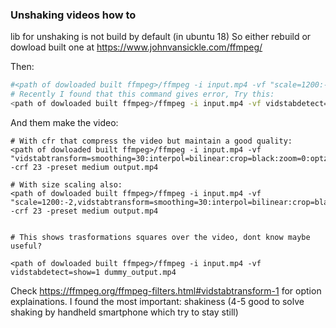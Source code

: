### Unshaking videos how to

lib for unshaking is not build by default  (in ubuntu 18) 
So either rebuild or dowload built one at https://www.johnvansickle.com/ffmpeg/

Then:
```bash
#<path of dowloaded built ffmpeg>/ffmpeg -i input.mp4 -vf "scale=1200:-2,vidstabdetect=shakiness=5:accuracy=15:stepsize=6:mincontrast=0.3:show=2" -f null -
# Recently I found that this command gives error, Try this:
<path of dowloaded built ffmpeg>/ffmpeg -i input.mp4 -vf vidstabdetect=shakiness=10:accuracy=15:result="mytransforms.trf" -f null -
```

And them make the video:
```
# With cfr that compress the video but maintain a good quality:
<path of dowloaded built ffmpeg>/ffmpeg -i input.mp4 -vf "vidstabtransform=smoothing=30:interpol=bilinear:crop=black:zoom=0:optzoom=1,unsharp=5:5:0.8:3:3:0.4,format=yuv420p" -crf 23 -preset medium output.mp4

# With size scaling also:
<path of dowloaded built ffmpeg>/ffmpeg -i input.mp4 -vf "scale=1200:-2,vidstabtransform=smoothing=30:interpol=bilinear:crop=black:zoom=0:optzoom=1,unsharp=5:5:0.8:3:3:0.4,format=yuv420p" -crf 23 -preset medium output.mp4


# This shows trasformations squares over the video, dont know maybe useful?

<path of dowloaded built ffmpeg>/ffmpeg -i input.mp4 -vf vidstabdetect=show=1 dummy_output.mp4

```

Check https://ffmpeg.org/ffmpeg-filters.html#vidstabtransform-1 for option explainations.
I found the most important: shakiness (4-5 good to solve shaking by handheld smartphone which try to stay still)




